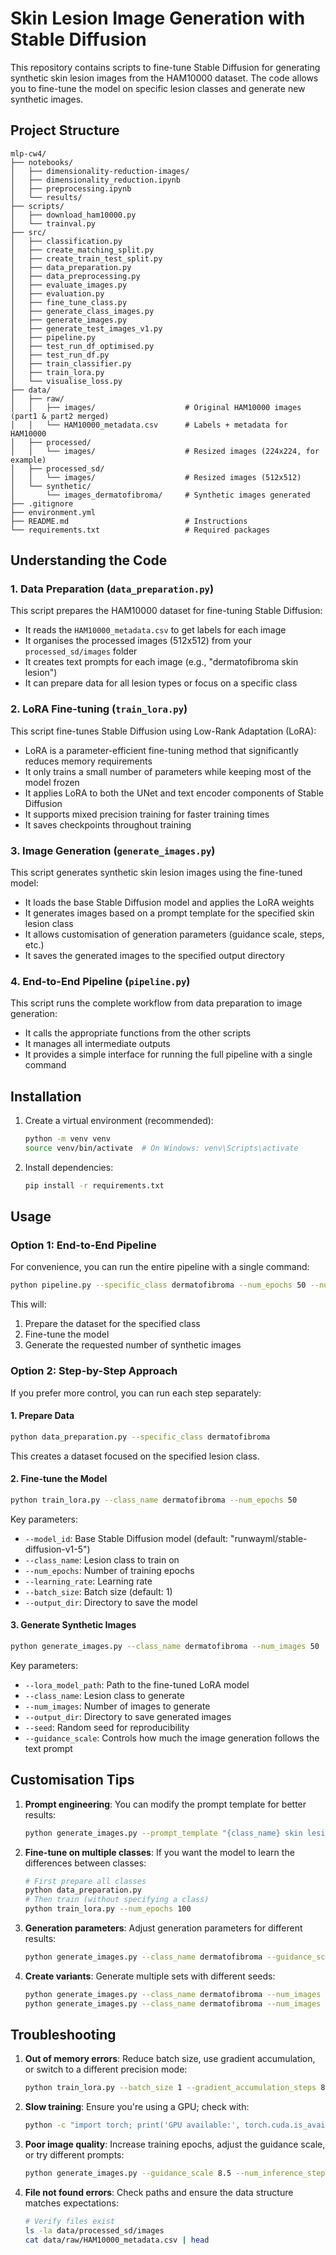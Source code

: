 # Skin Lesion Image Generation with Stable Diffusion

This repository contains scripts to fine-tune Stable Diffusion for generating synthetic skin lesion images from the HAM10000 dataset. The code allows you to fine-tune the model on specific lesion classes and generate new synthetic images.

## Project Structure

```
mlp-cw4/
├── notebooks/
│   ├── dimensionality-reduction-images/
│   ├── dimensionality_reduction.ipynb
│   ├── preprocessing.ipynb
│   └── results/
├── scripts/
│   ├── download_ham10000.py
│   └── trainval.py
├── src/
│   ├── classification.py
│   ├── create_matching_split.py
│   ├── create_train_test_split.py
│   ├── data_preparation.py
│   ├── data_preprocessing.py
│   ├── evaluate_images.py
│   ├── evaluation.py
│   ├── fine_tune_class.py
│   ├── generate_class_images.py
│   ├── generate_images.py
│   ├── generate_test_images_v1.py
│   ├── pipeline.py
│   ├── test_run_df_optimised.py
│   ├── test_run_df.py
│   ├── train_classifier.py
│   ├── train_lora.py
│   └── visualise_loss.py
├── data/
│   ├── raw/
│   │   ├── images/                    # Original HAM10000 images (part1 & part2 merged)
│   │   └── HAM10000_metadata.csv      # Labels + metadata for HAM10000
│   ├── processed/
│   │   └── images/                    # Resized images (224x224, for example)
│   ├── processed_sd/
│   │   └── images/                    # Resized images (512x512)
│   └── synthetic/
│       └── images_dermatofibroma/     # Synthetic images generated
├── .gitignore
├── environment.yml
├── README.md                          # Instructions
└── requirements.txt                   # Required packages
```

## Understanding the Code

### 1. Data Preparation (`data_preparation.py`)

This script prepares the HAM10000 dataset for fine-tuning Stable Diffusion:

- It reads the `HAM10000_metadata.csv` to get labels for each image
- It organises the processed images (512x512) from your `processed_sd/images` folder
- It creates text prompts for each image (e.g., "dermatofibroma skin lesion")
- It can prepare data for all lesion types or focus on a specific class

### 2. LoRA Fine-tuning (`train_lora.py`)

This script fine-tunes Stable Diffusion using Low-Rank Adaptation (LoRA):

- LoRA is a parameter-efficient fine-tuning method that significantly reduces memory requirements
- It only trains a small number of parameters while keeping most of the model frozen
- It applies LoRA to both the UNet and text encoder components of Stable Diffusion
- It supports mixed precision training for faster training times
- It saves checkpoints throughout training

### 3. Image Generation (`generate_images.py`)

This script generates synthetic skin lesion images using the fine-tuned model:

- It loads the base Stable Diffusion model and applies the LoRA weights
- It generates images based on a prompt template for the specified skin lesion class
- It allows customisation of generation parameters (guidance scale, steps, etc.)
- It saves the generated images to the specified output directory

### 4. End-to-End Pipeline (`pipeline.py`)

This script runs the complete workflow from data preparation to image generation:

- It calls the appropriate functions from the other scripts
- It manages all intermediate outputs
- It provides a simple interface for running the full pipeline with a single command

## Installation

1. Create a virtual environment (recommended):

   ```bash
   python -m venv venv
   source venv/bin/activate  # On Windows: venv\Scripts\activate
   ```

2. Install dependencies:
   ```bash
   pip install -r requirements.txt
   ```

## Usage

### Option 1: End-to-End Pipeline

For convenience, you can run the entire pipeline with a single command:

```bash
python pipeline.py --specific_class dermatofibroma --num_epochs 50 --num_images 50
```

This will:

1. Prepare the dataset for the specified class
2. Fine-tune the model
3. Generate the requested number of synthetic images

### Option 2: Step-by-Step Approach

If you prefer more control, you can run each step separately:

#### 1. Prepare Data

```bash
python data_preparation.py --specific_class dermatofibroma
```

This creates a dataset focused on the specified lesion class.

#### 2. Fine-tune the Model

```bash
python train_lora.py --class_name dermatofibroma --num_epochs 50
```

Key parameters:

- `--model_id`: Base Stable Diffusion model (default: "runwayml/stable-diffusion-v1-5")
- `--class_name`: Lesion class to train on
- `--num_epochs`: Number of training epochs
- `--learning_rate`: Learning rate
- `--batch_size`: Batch size (default: 1)
- `--output_dir`: Directory to save the model

#### 3. Generate Synthetic Images

```bash
python generate_images.py --class_name dermatofibroma --num_images 50
```

Key parameters:

- `--lora_model_path`: Path to the fine-tuned LoRA model
- `--class_name`: Lesion class to generate
- `--num_images`: Number of images to generate
- `--output_dir`: Directory to save generated images
- `--seed`: Random seed for reproducibility
- `--guidance_scale`: Controls how much the image generation follows the text prompt

## Customisation Tips

1. **Prompt engineering**: You can modify the prompt template for better results:

   ```bash
   python generate_images.py --prompt_template "{class_name} skin lesion, dermatoscopic image, high resolution, medical photography"
   ```

2. **Fine-tune on multiple classes**: If you want the model to learn the differences between classes:

   ```bash
   # First prepare all classes
   python data_preparation.py
   # Then train (without specifying a class)
   python train_lora.py --num_epochs 100
   ```

3. **Generation parameters**: Adjust generation parameters for different results:

   ```bash
   python generate_images.py --class_name dermatofibroma --guidance_scale 9 --num_inference_steps 75
   ```

4. **Create variants**: Generate multiple sets with different seeds:
   ```bash
   python generate_images.py --class_name dermatofibroma --num_images 20 --seed 42 --output_dir "data/synthetic_set1"
   python generate_images.py --class_name dermatofibroma --num_images 20 --seed 123 --output_dir "data/synthetic_set2"
   ```

## Troubleshooting

1. **Out of memory errors**: Reduce batch size, use gradient accumulation, or switch to a different precision mode:

   ```bash
   python train_lora.py --batch_size 1 --gradient_accumulation_steps 8
   ```

2. **Slow training**: Ensure you're using a GPU; check with:

   ```bash
   python -c "import torch; print('GPU available:', torch.cuda.is_available())"
   ```

3. **Poor image quality**: Increase training epochs, adjust the guidance scale, or try different prompts:

   ```bash
   python generate_images.py --guidance_scale 8.5 --num_inference_steps 70
   ```

4. **File not found errors**: Check paths and ensure the data structure matches expectations:
   ```bash
   # Verify files exist
   ls -la data/processed_sd/images
   cat data/raw/HAM10000_metadata.csv | head
   ```
